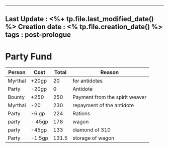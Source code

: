 
---
Last Update : <%+ tp.file.last_modified_date() %>
Creation date : <% tp.file.creation_date() %>
tags : post-prologue
---

# Party Fund
| Person  | Cost   | Total | Reason                         |
| ------- | ------ | ----- | ------------------------------ |
| Myrthal | +20gp  | 20    | for antidotes                  |
| Party   | -20gp  | 0     | Antidote                       |
| Bounty  | +250   | 250   | Payment from the spirit weaver |
| Myrthal | -20    | 230   | repayment of the antidote      |
| Party   | -6 gp  | 224   | Rations                        |
| party   | - 45gp | 178   | wagon                          |
| party   | -45gp  | 133   | diamond of 310                 |
| Party   | -1.5gp | 131.5 | storage of wagon               | 
